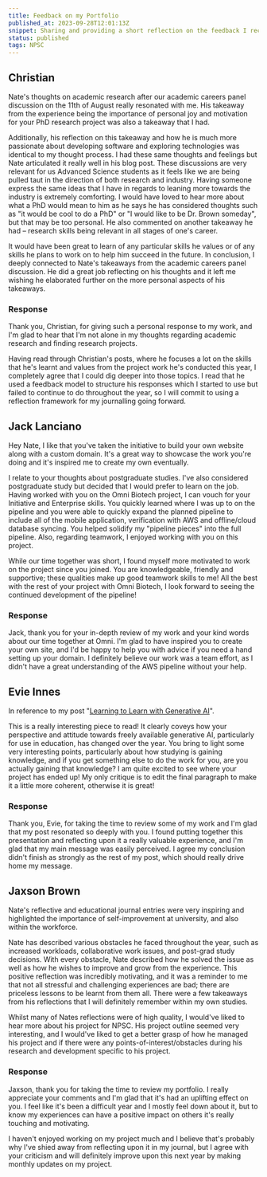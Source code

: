 ```yaml
---
title: Feedback on my Portfolio
published_at: 2023-09-28T12:01:13Z  
snippet: Sharing and providing a short reflection on the feedback I received from my peers.
status: published
tags: NPSC
---
```



## Christian

Nate's thoughts on academic research after our academic careers panel discussion on the 11th of August really resonated with me. His takeaway from the experience being the importance of personal joy and motivation for your PhD research project was also a takeaway that I had.

Additionally, his reflection on this takeaway and how he is much more passionate about developing software and exploring technologies was identical to my thought process. I had these same thoughts and feelings but Nate articulated it really well in his blog post. These discussions are very relevant for us Advanced Science students as it feels like we are being pulled taut in the direction of both research and industry. Having someone express the same ideas that I have in regards to leaning more towards the industry is extremely comforting. I would have loved to hear more about what a PhD would mean to him as he says he has considered thoughts such as "it would be cool to do a PhD" or "I would like to be Dr. Brown someday", but that may be too personal. He also commented on another takeaway he had – research skills being relevant in all stages of one's career.

It would have been great to learn of any particular skills he values or of any skills he plans to work on to help him succeed in the future. In conclusion, I deeply connected to Nate's takeaways from the academic careers panel discussion. He did a great job reflecting on his thoughts and it left me wishing he elaborated further on the more personal aspects of his takeaways.

### Response
Thank you, Christian, for giving such a personal response to my work, and I'm glad to hear that I'm not alone in my thoughts regarding academic research and finding research projects.

Having read through Christian's posts, where he focuses a lot on the skills that he's learnt and values from the project work he's conducted this year, I completely agree that I could dig deeper into those topics. I read that he used a feedback model to structure his responses which I started to use but failed to continue to do throughout the year, so I will commit to using a reflection framework for my journalling going forward.
## Jack Lanciano
Hey Nate, I like that you've taken the initiative to build your own website along with a custom domain. It's a great way to showcase the work you're doing and it's inspired me to create my own eventually.

I relate to your thoughts about postgraduate studies. I've also considered postgraduate study but decided that I would prefer to learn on the job. Having worked with you on the Omni Biotech project, I can vouch for your Initiative and Enterprise skills. You quickly learned where I was up to on the pipeline and you were able to quickly expand the planned pipeline to include all of the mobile application, verification with AWS and offline/cloud database syncing. You helped solidify my "pipeline pieces" into the full pipeline. Also, regarding teamwork, I enjoyed working with you on this project.

While our time together was short, I found myself more motivated to work on the project since you joined. You are knowledgeable, friendly and supportive; these qualities make up good teamwork skills to me! All the best with the rest of your project with Omni Biotech, I look forward to seeing the continued development of the pipeline!

### Response
Jack, thank you for your in-depth review of my work and your kind words about our time together at Omni. I'm glad to have inspired you to create your own site, and I'd be happy to help you with advice if you need a hand setting up your domain. I definitely believe our work was a team effort, as I didn't have a great understanding of the AWS pipeline without your help.
## Evie Innes

In reference to my post "[Learning to Learn with Generative AI](https://nateb.dev/blog/learning-to-learn-ai)".

This is a really interesting piece to read! It clearly coveys how your perspective and attitude towards freely available generative AI, particularly for use in education, has changed over the year. You bring to light some very interesting points, particularly about how studying is gaining knowledge, and if you get something else to do the work for you, are you actually gaining that knowledge? I am quite excited to see where your project has ended up! My only critique is to edit the final paragraph to make it a little more coherent, otherwise it is great!

### Response
Thank you, Evie, for taking the time to review some of my work and I'm glad that my post resonated so deeply with you. I found putting together this presentation and reflecting upon it a really valuable experience, and I'm glad that my main message was easily perceived. I agree my conclusion didn't finish as strongly as the rest of my post, which should really drive home my message.
## Jaxson Brown

Nate's reflective and educational journal entries were very inspiring and highlighted the importance of self-improvement at university, and also within the workforce.  

Nate has described various obstacles he faced throughout the year, such as increased workloads, collaborative work issues, and post-grad study decisions. With every obstacle, Nate described how he solved the issue as well as how he wishes to improve and grow from the experience. This positive reflection was incredibly motivating, and it was a reminder to me that not all stressful and challenging experiences are bad; there are priceless lessons to be learnt from them all. There were a few takeaways from his reflections that I will definitely remember within my own studies. 

Whilst many of Nates reflections were of high quality, I would've liked to hear more about his project for NPSC. His project outline seemed very interesting, and I would've liked to get a better grasp of how he managed his project and if there were any points-of-interest/obstacles during his research and development specific to his project.

### Response

Jaxson, thank you for taking the time to review my portfolio. I really appreciate your comments and I'm glad that it's had an uplifting effect on you. I feel like it's been a difficult year and I mostly feel down about it, but to know my experiences can have a positive impact on others it's really touching and motivating.

I haven't enjoyed working on my project much and I believe that's probably why I've shied away from reflecting upon it in my journal, but I agree with your criticism and will definitely improve upon this next year by making monthly updates on my project.

